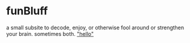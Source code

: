 # funBluff
a small subsite to decode, enjoy, or otherwise fool around or strengthen your brain. sometimes both. 
["hello"]('html/secondPage.html')